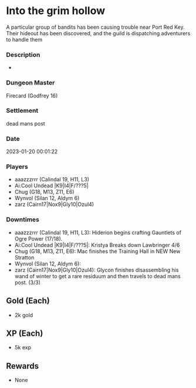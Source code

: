 # Into the grim hollow
A particular group of bandits has been causing trouble near Port Red Key. Their hideout has been discovered, and the guild is dispatching adventurers to handle them
### Description
-
### Dungeon Master
Firecard (Godfrey 16)
### Settlement
dead mans post
### Date
2023-01-20 00:01:22
### Players
* aaazzzrrr (Calindal 19, H11, L3)
* Ai:Cool Undead |K9|I4|F/???5|
* Chug (G18, M13, Z11, E6)
* Wynvol (Silan 12, Aldym 6)
* zarz (Cairn17|Nox9|Gly10|Ozul4)
### Downtimes
* aaazzzrrr (Calindal 19, H11, L3): Hiderion begins crafting Gauntlets of Ogre Power (17/18).
* Ai:Cool Undead |K9|I4|F/???5|: Kristya Breaks down Lawbringer 4/6
* Chug (G18, M13, Z11, E6): Mac finishes the Training Hall in NEW New Stratton
* Wynvol (Silan 12, Aldym 6): 
* zarz (Cairn17|Nox9|Gly10|Ozul4): Glycon finishes disassembling his wand of winter to get a rare residuum and then travels to dead mans post. (3/3)
## Gold (Each)
* 2k gold
## XP (Each)
* 5k exp
## Rewards
* None